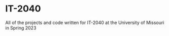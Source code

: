 # IT-2040
All of the projects and code written for IT-2040 at the University of Missouri in Spring 2023
